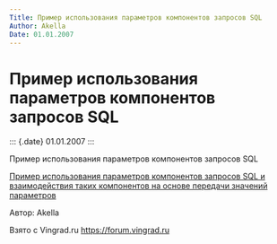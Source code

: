 ```yaml
---
Title: Пример использования параметров компонентов запросов SQL
Author: Akella
Date: 01.01.2007
---
```



Пример использования параметров компонентов запросов SQL
========================================================

::: {.date}
01.01.2007
:::

Пример использования параметров компонентов запросов SQL

[Пример использования параметров компонентов запросов SQL и
взаимодействия таких компонентов на основе передачи значений
параметров](/zip/12_1.zip)

Автор: Akella

Взято с Vingrad.ru <https://forum.vingrad.ru>
